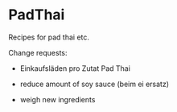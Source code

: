# PadThai
Recipes for pad thai etc.

Change requests:
- Einkaufsläden pro Zutat Pad Thai

- reduce amount of soy sauce (beim ei ersatz)

- weigh new ingredients

